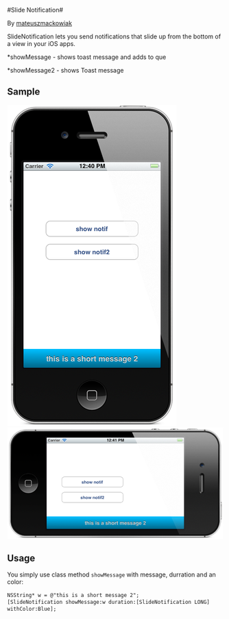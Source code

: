 #Slide Notification#

By [mateuszmackowiak](http://mateuszmackowiak.wordpress.com)

SlideNotification lets you send notifications that slide up from the bottom of a view in your iOS apps.

*showMessage - shows toast message and adds to que

*showMessage2 - shows Toast message

## Sample ##

![](https://github.com/mateuszmackowiak/SlideNotification/raw/master/pic/Screenshot_2.png) 
![](https://github.com/mateuszmackowiak/SlideNotification/raw/master/pic/Screenshot_3.png) 
## Usage ##

You simply use class method <code>showMessage</code> with message, durration and an color:

    NSString* w = @"this is a short message 2"; 
    [SlideNotification showMessage:w duration:[SlideNotification LONG] withColor:Blue];